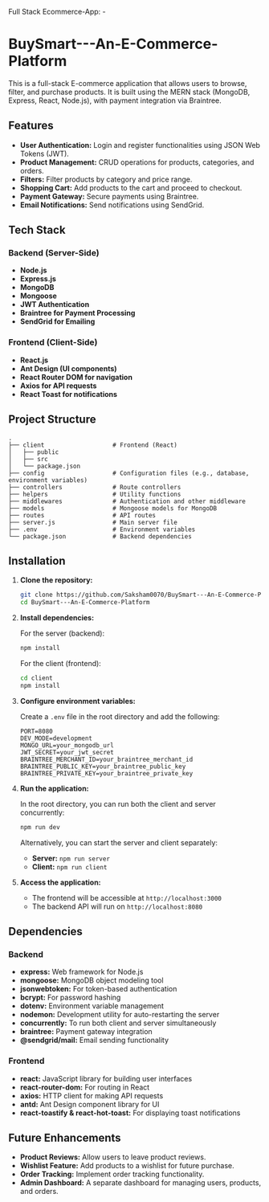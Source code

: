 Full Stack Ecommerce-App: -
# BuySmart---An-E-Commerce-Platform

This is a full-stack E-commerce application that allows users to browse, filter, and purchase products. It is built using the MERN stack (MongoDB, Express, React, Node.js), with payment integration via Braintree.

## Features

- **User Authentication:** Login and register functionalities using JSON Web Tokens (JWT).
- **Product Management:** CRUD operations for products, categories, and orders.
- **Filters:** Filter products by category and price range.
- **Shopping Cart:** Add products to the cart and proceed to checkout.
- **Payment Gateway:** Secure payments using Braintree.
- **Email Notifications:** Send notifications using SendGrid.

## Tech Stack

### Backend (Server-Side)
- **Node.js**
- **Express.js**
- **MongoDB**
- **Mongoose**
- **JWT Authentication**
- **Braintree for Payment Processing**
- **SendGrid for Emailing**

### Frontend (Client-Side)
- **React.js**
- **Ant Design (UI components)**
- **React Router DOM for navigation**
- **Axios for API requests**
- **React Toast for notifications**

## Project Structure

```
.
├── client                   # Frontend (React)
│   ├── public
│   ├── src
│   └── package.json
├── config                   # Configuration files (e.g., database, environment variables)
├── controllers              # Route controllers
├── helpers                  # Utility functions
├── middlewares              # Authentication and other middleware
├── models                   # Mongoose models for MongoDB
├── routes                   # API routes
├── server.js                # Main server file
├── .env                     # Environment variables
└── package.json             # Backend dependencies
```

## Installation

1. **Clone the repository:**
   ```bash
   git clone https://github.com/Saksham0070/BuySmart---An-E-Commerce-Platform.git
   cd BuySmart---An-E-Commerce-Platform
   ```

2. **Install dependencies:**

   For the server (backend):
   ```bash
   npm install
   ```

   For the client (frontend):
   ```bash
   cd client
   npm install
   ```

3. **Configure environment variables:**

   Create a `.env` file in the root directory and add the following:

   ```env
   PORT=8080
   DEV_MODE=development
   MONGO_URL=your_mongodb_url
   JWT_SECRET=your_jwt_secret
   BRAINTREE_MERCHANT_ID=your_braintree_merchant_id
   BRAINTREE_PUBLIC_KEY=your_braintree_public_key
   BRAINTREE_PRIVATE_KEY=your_braintree_private_key
   ```

4. **Run the application:**

   In the root directory, you can run both the client and server concurrently:
   ```bash
   npm run dev
   ```

   Alternatively, you can start the server and client separately:
   - **Server:** `npm run server`
   - **Client:** `npm run client`

5. **Access the application:**
   - The frontend will be accessible at `http://localhost:3000`
   - The backend API will run on `http://localhost:8080`

## Dependencies

### Backend
- **express:** Web framework for Node.js
- **mongoose:** MongoDB object modeling tool
- **jsonwebtoken:** For token-based authentication
- **bcrypt:** For password hashing
- **dotenv:** Environment variable management
- **nodemon:** Development utility for auto-restarting the server
- **concurrently:** To run both client and server simultaneously
- **braintree:** Payment gateway integration
- **@sendgrid/mail:** Email sending functionality

### Frontend
- **react:** JavaScript library for building user interfaces
- **react-router-dom:** For routing in React
- **axios:** HTTP client for making API requests
- **antd:** Ant Design component library for UI
- **react-toastify & react-hot-toast:** For displaying toast notifications

## Future Enhancements

- **Product Reviews:** Allow users to leave product reviews.
- **Wishlist Feature:** Add products to a wishlist for future purchase.
- **Order Tracking:** Implement order tracking functionality.
- **Admin Dashboard:** A separate dashboard for managing users, products, and orders.
